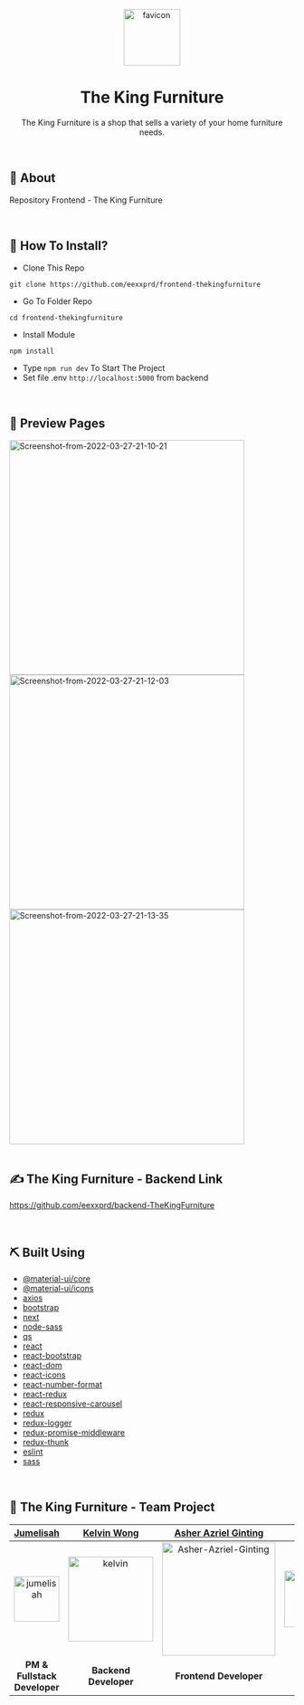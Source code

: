 <p align="center">
  <a href="https://imgbb.com/"><img src="https://i.ibb.co/JcpzNjJ/favicon.png" alt="favicon" width="100px"></a>
</p>
<div align="center">
<h1>The King Furniture</h1>
<p>The King Furniture is a shop that sells a variety of your home furniture needs.</p>
<br>
</div>

## 📍 About
Repository Frontend - The King Furniture

<br>

## 📌 How To Install?

- Clone This Repo
```
git clone https://github.com/eexxprd/frontend-thekingfurniture
```
- Go To Folder Repo
```
cd frontend-thekingfurniture
```
- Install Module
```
npm install
```
- Type ``` npm run dev ``` To Start The Project
- Set file .env ```http://localhost:5000``` from backend

<br>

## 🔎 Preview Pages
  <span>
	<a href="https://ibb.co/CmBCzLw"><img src="https://i.ibb.co/xXh9DZ2/Screenshot-from-2022-03-27-21-10-21.png" alt="Screenshot-from-2022-03-27-21-10-21" width="415"></a>
	<a href="https://ibb.co/FJN7Mgq"><img src="https://i.ibb.co/xGP50J8/Screenshot-from-2022-03-27-21-12-03.png" alt="Screenshot-from-2022-03-27-21-12-03" width="415"></a>
    <a href="https://ibb.co/7twxLKN"><img src="https://i.ibb.co/SwhDGB7/Screenshot-from-2022-03-27-21-13-35.png" alt="Screenshot-from-2022-03-27-21-13-35" width="415"></a>
    <br/>
  </span>

<br>

## ✍️ The King Furniture - Backend Link
https://github.com/eexxprd/backend-TheKingFurniture 

<br>

## ⛏️ Built Using

- [@material-ui/core](https://www.npmjs.com/package/@material-ui/core)
- [@material-ui/icons](https://www.npmjs.com/package/@material-ui/icons)
- [axios](https://www.npmjs.com/package/axios)
- [bootstrap](https://www.npmjs.com/package/bootstrap)
- [next](https://www.npmjs.com/package/next)
- [node-sass](https://www.npmjs.com/package/node-sass)
- [qs](https://www.npmjs.com/package/qs)
- [react](https://www.npmjs.com/package/react)
- [react-bootstrap](https://www.npmjs.com/package/react-bootstrap)
- [react-dom](https://www.npmjs.com/package/react-dom)
- [react-icons](https://www.npmjs.com/package/react-icons)
- [react-number-format](https://www.npmjs.com/package/react-number-format)
- [react-redux](https://www.npmjs.com/package/react-redux)
- [react-responsive-carousel](https://www.npmjs.com/package/react-responsive-carousel)
- [redux](https://www.npmjs.com/package/redux)
- [redux-logger](https://www.npmjs.com/package/redux-logger)
- [redux-promise-middleware](https://www.npmjs.com/package/redux-promise-middleware)
- [redux-thunk](https://www.npmjs.com/package/redux-thunk)
- [eslint](https://www.npmjs.com/package/eslint)
- [sass](https://www.npmjs.com/package/sass)

<br>

## 🤝 The King Furniture - Team Project
|                                     [Jumelisah](https://github.com/jumelisah)                                      |                                   [Kelvin Wong](https://github.com/7shiroi)                                   |                                           [Asher Azriel Ginting](https://github.com/asherginting)                                            |                                  [Zalfa Nur Amalia](https://github.com/zalfanuramalia)                                   |                                                     [Tofan Avianto](https://github.com/eexxprd)                                                      |
| :----------------------------------------------------------------------------------------------------------------: | :-----------------------------------------------------------------------------------------------------------: | :------------------------------------------------------------------------------------------------------------------------------------------: | :----------------------------------------------------------------------------------------------------------------------: | :--------------------------------------------------------------------------------------------------------------------------------------------------: |
| <a href="https://ibb.co/KrYk4n2"><img src="https://i.ibb.co/BCmxWky/jumelisah.jpg" alt="jumelisah" width="80"></a> | <a href="https://ibb.co/zPM3sjp"><img src="https://i.ibb.co/YfC52Ym/kelvin.jpg" alt="kelvin" width="150"></a> | <a href="https://ibb.co/rZ4KD8m"><img src="https://i.ibb.co/MRMyFws/IMG-20210402-181933-561.jpg" alt="Asher-Azriel-Ginting" width='200'></a> | <a href="https://ibb.co/4K0Fs66"><img src="https://i.ibb.co/mbPRvLL/zalfa.jpg" alt="zalfa" width="200" height="100"></a> | <a href="https://ibb.co/jVJyG2j"><img src="https://i.ibb.co/k3m40fP/Whats-App-Image-2022-03-13-at-21-38-51.jpg" alt="Tofan-Avianto" width='200'></a> |
|                                          <b>PM & Fullstack Developer</b>                                           |                                           <b>Backend Developer</b>                                            |                                                          <b>Frontend Developer</b>                                                           |                                                <b>Frontend Developer</b>                                                 |                                                              <b>Frontend Developer</b>                                                               |

